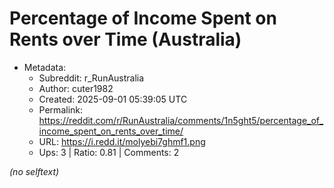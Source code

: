 # Percentage of Income Spent on Rents over Time (Australia)

- Metadata:
  - Subreddit: r_RunAustralia
  - Author: cuter1982
  - Created: 2025-09-01 05:39:05 UTC
  - Permalink: https://reddit.com/r/RunAustralia/comments/1n5ght5/percentage_of_income_spent_on_rents_over_time/
  - URL: https://i.redd.it/molyebi7ghmf1.png
  - Ups: 3 | Ratio: 0.81 | Comments: 2

_(no selftext)_
